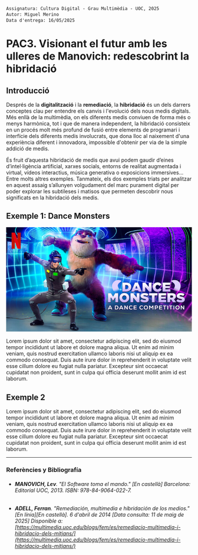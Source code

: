 ```
Assignatura: Cultura Digital - Grau Multimèdia - UOC, 2025  
Autor: Miguel Merino  
Data d'entrega: 16/05/2025   
```
# PAC3. Visionant el futur amb les ulleres de Manovich: redescobrint la hibridació  

## Introducció

Després de la **digitalització** i la **remediació**, la **hibridació** és un dels darrers conceptes clau per entendre els canvis i l'evolució dels nous medis digitals. Més enllà de la multimèdia, on els diferents medis conviuen de forma més o menys harmònica, tot i que de manera independent, la hibridació consisteix en un procés molt més profund de fusió entre elements de programari i interfície dels diferents medis involucrats, que dona lloc al naixement d'una experiència diferent i innovadora, impossible d'obtenir per via de la simple addició de medis.

És fruit d’aquesta hibridació de medis que avui podem gaudir d’eines d’intel·ligència artificial, xarxes socials, entorns de realitat augmentada i virtual, vídeos interactius, música generativa o exposicions immersives... Entre molts altres exemples. Tanmateix, els dos exemples triats per analitzar en aquest assaig s’allunyen volgudament del marc purament digital per poder explorar les subtileses i matisos que permeten descobrir nous significats en la hibridació dels medis.




## Exemple 1: Dance Monsters

![Imatge promocional del programa Dance Monsters](https://raw.githubusercontent.com/mmerinoji/PAC3_Manovich_Reloaded/refs/heads/main/media/Dance%20Monsters%20promo.jpg) 

Lorem ipsum dolor sit amet, consectetur adipiscing elit, sed do eiusmod tempor incididunt ut labore et dolore magna aliqua. Ut enim ad minim veniam, quis nostrud exercitation ullamco laboris nisi ut aliquip ex ea commodo consequat. Duis aute irure dolor in reprehenderit in voluptate velit esse cillum dolore eu fugiat nulla pariatur. Excepteur sint occaecat cupidatat non proident, sunt in culpa qui officia deserunt mollit anim id est laborum.




## Exemple 2

Lorem ipsum dolor sit amet, consectetur adipiscing elit, sed do eiusmod tempor incididunt ut labore et dolore magna aliqua. Ut enim ad minim veniam, quis nostrud exercitation ullamco laboris nisi ut aliquip ex ea commodo consequat. Duis aute irure dolor in reprehenderit in voluptate velit esse cillum dolore eu fugiat nulla pariatur. Excepteur sint occaecat cupidatat non proident, sunt in culpa qui officia deserunt mollit anim id est laborum.

-----  

### Referències y Bibliografía

- ###### **MANOVICH, Lev**. *"El Software toma el mando."* [En castellà] Barcelona: Editorial UOC, 2013. ISBN: 978-84-9064-022-7.
- ###### **ADELL, Ferran**. *"Remediación, multimedia e hibridación de los medios."* [En línia][En castellà]. 6 d'abril de 2014 [Data consulta: 11 de maig de 2025] Disponible a:  [https://multimedia.uoc.edu/blogs/fem/es/remediacio-multimedia-i-hibridacio-dels-mitjans/](https://multimedia.uoc.edu/blogs/fem/es/remediacio-multimedia-i-hibridacio-dels-mitjans/)
